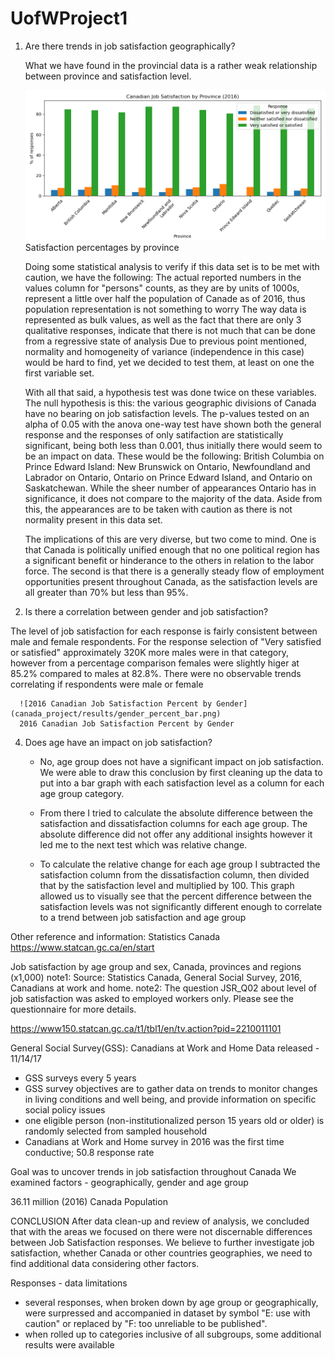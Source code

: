 # UofWProject1

1.	Are there trends in job satisfaction geographically? 

    What we have found in the provincial data is a rather weak relationship between province and satisfaction level.

    ![Satisfaction percentages by province](canada_project/results/province_bar_percent.png)
    Satisfaction percentages by province
    
    
    Doing some statistical analysis to verify if this data set is to be met with caution, we have the following:
    The actual reported numbers in the values column for "persons" counts, as they are by units of 1000s, represent a little over half the population of Canade as of 2016, thus population representation is not something to worry
    The way data is represented as bulk values, as well as the fact that there are only 3 qualitative responses, indicate that there is not much that can be done from a regressive state of analysis
    Due to previous point mentioned, normality and homogeneity of variance (independence in this case) would be hard to find, yet we decided to test them, at least on one the first variable set.

    With all that said, a hypothesis test was done twice on these variables. The null hypothesis is this: the various geographic divisions of Canada have no bearing on job satisfaction levels. The p-values tested on an alpha of 0.05 with the anova one-way test have shown both the general response and the responses of only satifaction are statistically significant, being both less than 0.001, thus initially there would seem to be an impact on data. 
    These would be the following: British Columbia on Prince Edward Island: New Brunswick on Ontario, Newfoundland and Labrador on Ontario, Ontario on Prince Edward Island, and Ontario on Saskatchewan. While the sheer number of appearances Ontario has in significance, it does not compare to the majority of the data. Aside from this, the appearances are to be taken with caution as there is not normality present in this data set.

    The implications of this are very diverse, but two come to mind. One is that Canada is politically unified enough that no one political region has a significant benefit or hinderance to the others in relation to the labor force. The second is that there is a generally steady flow of employment opportunities present throughout Canada, as the satisfaction levels are all greater than 70% but less than 95%.

2.	Is there a correlation between gender and job satisfaction?
   
   The level of job satisfaction for each response is fairly consistent between male and female respondents.    For the response selection of "Very satisfied or satisfied" approximately 320K more males were in that category, however from a percentage comparison females were slightly higer at 85.2% compared to males at 82.8%.
  	There were no observable trends correlating if respondents were male or female

      ![2016 Canadian Job Satisfaction Percent by Gender](canada_project/results/gender_percent_bar.png)
      2016 Canadian Job Satisfaction Percent by Gender


4.	Does age have an impact on job satisfaction?
   
    - No, age group does not have a significant impact on job satisfaction. We were able to draw this conclusion by first cleaning up the data to put into a bar graph with each satisfaction level as a column for each age group category.
  	
  	- From there I tried to calculate the absolute difference between the satisfaction and dissatisfaction columns for each age group. The absolute difference did not offer any additional insights however it led me to the next test which was relative change.
  	
  	- To calculate the relative change for each age group I subtracted the satisfaction column from the dissatisfaction column, then divided that by the satisfaction level and multiplied by 100. This graph allowed us to visually see that the percent difference between the satisfaction levels was not significantly different enough to correlate to a trend between job satisfaction and age group

Other reference and information:
Statistics Canada
https://www.statcan.gc.ca/en/start

Job satisfaction by age group and sex, Canada, provinces and regions (x1,000)
note1: Source: Statistics Canada, General Social Survey, 2016, Canadians at work and home.
note2: The question JSR_Q02 about level of job satisfaction was asked to employed workers only. Please see the questionnaire for more details.

https://www150.statcan.gc.ca/t1/tbl1/en/tv.action?pid=2210011101

General Social Survey(GSS): Canadians at Work and Home
Data released - 11/14/17
- GSS surveys every 5 years
- GSS survey objectives are to gather data on trends to monitor changes in living conditions and well being, and provide information on specific social policy issues
- one eligible person (non-institutionalized person 15 years old or older) is randomly selected from sampled household
- Canadians at Work and Home survey in 2016 was the first time conductive; 50.8 response rate

Goal was to uncover trends in job satisfaction throughout Canada
We examined factors - geographically, gender and age group

36.11 million (2016) Canada Population

CONCLUSION
After data clean-up and review of analysis, we concluded that with the areas we focused on there were not discernable differences between Job Satisfaction responses.
We believe to further investigate job satisfaction, whether Canada or other countries geographies, we need to find additional data considering other factors.

Responses - data limitations
- several responses, when broken down by age group or geographically, were surpressed and accompanied in dataset by symbol "E: use with caution" or replaced by "F: too unreliable to be published".
- when rolled up to categories inclusive of all subgroups, some additional results were available



